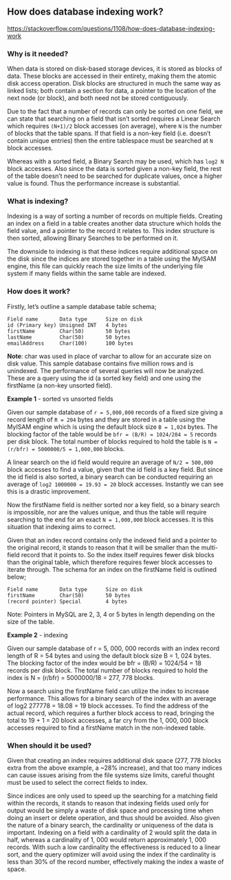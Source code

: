 ```toc

```

## How does database indexing work?
https://stackoverflow.com/questions/1108/how-does-database-indexing-work

### Why is it needed?
When data is stored on disk-based storage devices, it is stored as blocks of data. These blocks are accessed in their entirety, making them the atomic disk access operation. Disk blocks are structured in much the same way as linked lists; both contain a section for data, a pointer to the location of the next node (or block), and both need not be stored contiguously.

Due to the fact that a number of records can only be sorted on one field, we can state that searching on a field that isn’t sorted requires a Linear Search which requires `(N+1)/2` block accesses (on average), where `N` is the number of blocks that the table spans. If that field is a non-key field (i.e. doesn’t contain unique entries) then the entire tablespace must be searched at `N` block accesses.

Whereas with a sorted field, a Binary Search may be used, which has `log2 N` block accesses. Also since the data is sorted given a non-key field, the rest of the table doesn’t need to be searched for duplicate values, once a higher value is found. Thus the performance increase is substantial.

### What is indexing?

Indexing is a way of sorting a number of records on multiple fields. Creating an index on a field in a table creates another data structure which holds the field value, and a pointer to the record it relates to. This index structure is then sorted, allowing Binary Searches to be performed on it.

The downside to indexing is that these indices require additional space on the disk since the indices are stored together in a table using the MyISAM engine, this file can quickly reach the size limits of the underlying file system if many fields within the same table are indexed.

### How does it work?

Firstly, let’s outline a sample database table schema;

```
Field name       Data type      Size on disk
id (Primary key) Unsigned INT   4 bytes
firstName        Char(50)       50 bytes
lastName         Char(50)       50 bytes
emailAddress     Char(100)      100 bytes
```

**Note**: char was used in place of varchar to allow for an accurate size on disk value. This sample database contains five million rows and is unindexed. The performance of several queries will now be analyzed. These are a query using the id (a sorted key field) and one using the firstName (a non-key unsorted field).

**Example 1** - sorted vs unsorted fields

Given our sample database of `r = 5,000,000` records of a fixed size giving a record length of `R = 204` bytes and they are stored in a table using the MyISAM engine which is using the default block size `B = 1,024` bytes. The blocking factor of the table would be `bfr = (B/R) = 1024/204 = 5` records per disk block. The total number of blocks required to hold the table is `N = (r/bfr) = 5000000/5 = 1,000,000` blocks.

A linear search on the id field would require an average of `N/2 = 500,000` block accesses to find a value, given that the id field is a key field. But since the id field is also sorted, a binary search can be conducted requiring an average of `log2 1000000 = 19.93 = 20` block accesses. Instantly we can see this is a drastic improvement.

Now the firstName field is neither sorted nor a key field, so a binary search is impossible, nor are the values unique, and thus the table will require searching to the end for an exact `N = 1,000,000` block accesses. It is this situation that indexing aims to correct.

Given that an index record contains only the indexed field and a pointer to the original record, it stands to reason that it will be smaller than the multi-field record that it points to. So the index itself requires fewer disk blocks than the original table, which therefore requires fewer block accesses to iterate through. The schema for an index on the firstName field is outlined below;

```
Field name       Data type      Size on disk
firstName        Char(50)       50 bytes
(record pointer) Special        4 bytes
```

Note: Pointers in MySQL are 2, 3, 4 or 5 bytes in length depending on the size of the table.

**Example 2** - indexing

Given our sample database of r = 5, 000, 000 records with an index record length of R = 54 bytes and using the default block size B = 1, 024 bytes. The blocking factor of the index would be bfr = (B/R) = 1024/54 = 18 records per disk block. The total number of blocks required to hold the index is N = (r/bfr) = 5000000/18 = 277, 778 blocks.

Now a search using the firstName field can utilize the index to increase performance. This allows for a binary search of the index with an average of log2 277778 = 18.08 = 19 block accesses. To find the address of the actual record, which requires a further block access to read, bringing the total to 19 + 1 = 20 block accesses, a far cry from the 1, 000, 000 block accesses required to find a firstName match in the non-indexed table.

### When should it be used?

Given that creating an index requires additional disk space (277, 778 blocks extra from the above example, a ~28% increase), and that too many indices can cause issues arising from the file systems size limits, careful thought must be used to select the correct fields to index.

Since indices are only used to speed up the searching for a matching field within the records, it stands to reason that indexing fields used only for output would be simply a waste of disk space and processing time when doing an insert or delete operation, and thus should be avoided. Also given the nature of a binary search, the cardinality or uniqueness of the data is important. Indexing on a field with a cardinality of 2 would split the data in half, whereas a cardinality of 1, 000 would return approximately 1, 000 records. With such a low cardinality the effectiveness is reduced to a linear sort, and the query optimizer will avoid using the index if the cardinality is less than 30% of the record number, effectively making the index a waste of space.



